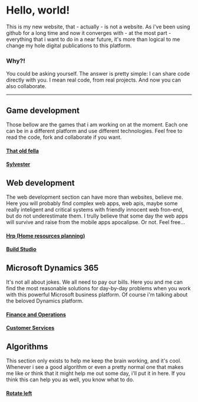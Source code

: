 # Hello, world!

This is my new website, that - actually - is not a website.
As i've been using github for a long time and now it converges with - at the most part - everything that i want to do in a near future, it's more than logical to me change my hole digital publications to this platform.

### Why?!

You could be asking yourself. The answer is pretty simple: I can share code directly with you. I mean real code, from real projects. And now you can also collaborate.

---

## Game development
Those bellow are the games that i am working on at the moment. Each one can be in a different platform and use different technologies. Feel free to read the code, fork and collaborate if you want.
#### [That old fella](https://eduardomessias.github.io/game-development/that-old-fella)
#### [Sylvester](https://eduardomessias.github.io/game-development/sylvester)

## Web development
The web development section can have more than websites, believe me. Here you will probably find complex web apps, web apis, maybe some really inteligent and critical systems with friendly innocent web fron-end, but do not underestimate them. I trully believe that some day the web apps will survive  and raise from the mobile apps apocalipse. Or not. Feel free...
#### [Hrp (Home resources planning)](https://eduardomessias.github.io/web-development/build-studio)
#### [Build Studio](https://eduardomessias.github.io/web-development/hrp)

## Microsoft Dynamics 365
It's not all about jokes. We all need to pay our bills. Here you and me can find the most reasonable solutions for day-by-day problems when you work with this powerful Microsoft business platform. Of course i'm talking about the beloved Dynamics platform.
#### [Finance and Operations](https://eduardomessias.github.io/web-development/hrp)
#### [Customer Services](https://eduardomessias.github.io/web-development/hrp)

## Algorithms
This section only exists to help me keep the brain working, and it's cool. Whenever i see a good algorithm or even a pretty normal one that makes me like or think that it might help me out some day, i'll put it in here. If you think this can help you as well, you know what to do.
#### [Rotate left](https://eduardomessias.github.io/web-development/hrp)
